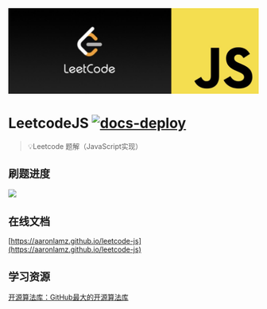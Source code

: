 <div align="center">
    <img src="./hero.png">
</div>


# LeetcodeJS [![docs-deploy](https://github.com/aaronlamz/leetcode-js/actions/workflows/docs-deploy.yml/badge.svg)](https://github.com/aaronlamz/leetcode-js/actions/workflows/docs-deploy.yml)

> 💡Leetcode 题解（JavaScript实现）

## 刷题进度

<a href="https://aaronlamz.github.io/leetcode-js/md/leetcode/06/">
    <img src="https://img.shields.io/badge/Leetcode-6%2F200-brightgreen" />
</a>

## 在线文档
[https://aaronlamz.github.io/leetcode-js](https://aaronlamz.github.io/leetcode-js)

## 学习资源
[开源算法库：GitHub最大的开源算法库](https://the-algorithms.com/zh_Hans#aboutUs)

